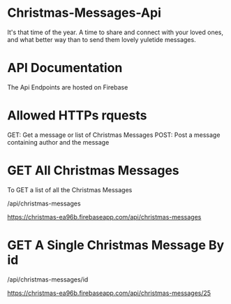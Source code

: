# Christmas-Messages-Api
It's that time of the year. A time to share and connect with your loved ones, and what better way than to send them lovely yuletide messages.

# API Documentation
The Api Endpoints are hosted on Firebase

# Allowed HTTPs rquests
GET: Get a message or list of Christmas Messages
POST: Post a message containing author and the message

# GET All Christmas Messages
To GET a list of all the Christmas Messages

/api/christmas-messages

https://christmas-ea96b.firebaseapp.com/api/christmas-messages

# GET A Single Christmas Message By id

/api/christmas-messages/id

https://christmas-ea96b.firebaseapp.com/api/christmas-messages/25
